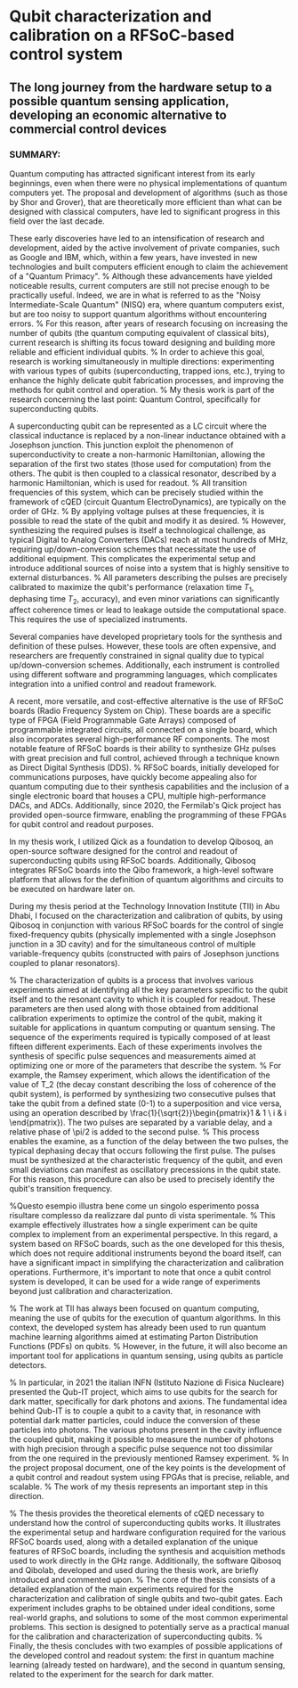 # Qubit characterization and calibration on a RFSoC-based control system

## The long journey from the hardware setup to a possible quantum sensing application, developing an economic alternative to commercial control devices

### SUMMARY:

Quantum computing has attracted significant interest from its early beginnings, even when there were no physical implementations of quantum computers yet.
The proposal and development of algorithms (such as those by Shor and Grover), that are theoretically more efficient than what can be designed with classical computers, have led to significant progress in this field over the last decade.


These early discoveries have led to an intensification of research and development, aided by the active involvement of private companies, such as Google and IBM, which, within a few years, have invested in new technologies and built computers efficient enough to claim the achievement of a "Quantum Primacy".
%
Although these advancements have yielded noticeable results, current computers are still not precise enough to be practically useful.
Indeed, we are in what is referred to as the "Noisy Intermediate-Scale Quantum" (NISQ) era, where quantum computers exist, but are too noisy to support quantum algorithms without encountering errors.
%
For this reason, after years of research focusing on increasing the number of qubits (the quantum computing equivalent of classical bits), current research is shifting its focus toward designing and building more reliable and efficient individual qubits.
%
In order to achieve this goal, research is working simultaneously in multiple directions: experimenting with various types of qubits (superconducting, trapped ions, etc.), trying to enhance the highly delicate qubit fabrication processes, and improving the methods for qubit control and operation.
%
My thesis work is part of the research concerning the last point: Quantum Control, specifically for superconducting qubits.

A superconducting qubit can be represented as a LC circuit where the classical inductance is replaced by a non-linear inductance obtained with a Josephson junction.
This junction exploit the phenomenon of superconductivity to create a non-harmonic Hamiltonian, allowing the separation of the first two states (those used for computation) from the others.
The qubit is then coupled to a classical resonator, described by a harmonic Hamiltonian, which is used for readout.
%
All transition frequencies of this system, which can be precisely studied within the framework of cQED (circuit Quantum ElectroDynamics), are typically on the order of GHz.
%
By applying voltage pulses at these frequencies, it is possible to read the state of the qubit and modify it as desired.
%
However, synthesizing the required pulses is itself a technological challenge, as typical Digital to Analog Converters (DACs) reach at most hundreds of MHz, requiring up/down-conversion schemes that necessitate the use of additional equipment.
This complicates the experimental setup and introduce additional sources of noise into a system that is highly sensitive to external disturbances.
%
All parameters describing the pulses are precisely calibrated to maximize the qubit's performance (relaxation time $T_1$, dephasing time $T_2$, accuracy), and even minor variations can significantly affect coherence times or lead to leakage outside the computational space.
This requires the use of specialized instruments.

Several companies have developed proprietary tools for the synthesis and definition of these pulses.
However, these tools are often expensive, and researchers are frequently constrained in signal quality due to typical up/down-conversion schemes.
Additionally, each instrument is controlled using different software and programming languages, which complicates integration into a unified control and readout framework.

A recent, more versatile, and cost-effective alternative is the use of RFSoC boards (Radio Frequency System on Chip).
These boards are a specific type of FPGA (Field Programmable Gate Arrays) composed of programmable integrated circuits, all connected on a single board, which also incorporates several high-performance RF components.
The most notable feature of RFSoC boards is their ability to synthesize GHz pulses with great precision and full control, achieved through a technique known as Direct Digital Synthesis (DDS).
%
RFSoC boards, initially developed for communications purposes, have quickly become appealing also for quantum computing due to their synthesis capabilities and the inclusion of a single electronic board that houses a CPU, multiple high-performance DACs, and ADCs.
Additionally, since 2020, the Fermilab's Qick project has provided open-source firmware, enabling the programming of these FPGAs for qubit control and readout purposes.

In my thesis work, I utilized Qick as a foundation to develop Qibosoq, an open-source software designed for the control and readout of superconducting qubits using RFSoC boards.
Additionally, Qibosoq integrates RFSoC boards into the Qibo framework, a high-level software platform that allows for the definition of quantum algorithms and circuits to be executed on hardware later on.

During my thesis period at the Technology Innovation Institute (TII) in Abu Dhabi, I focused on the characterization and calibration of qubits, by using Qibosoq in conjunction with various RFSoC boards for the control of single fixed-frequency qubits (physically implemented with a single Josephson junction in a 3D cavity) and for the simultaneous control of multiple variable-frequency qubits (constructed with pairs of Josephson junctions coupled to planar resonators).

%
The characterization of qubits is a process that involves various experiments aimed at identifying all the key parameters specific to the qubit itself and to the resonant cavity to which it is coupled for readout.
These parameters are then used along with those obtained from additional calibration experiments to optimize the control of the qubit, making it suitable for applications in quantum computing or quantum sensing.
The sequence of the experiments required is typically composed of at least fifteen different experiments.
Each of these experiments involves the synthesis of specific pulse sequences and measurements aimed at optimizing one or more of the parameters that describe the system.
%
For example, the Ramsey experiment, which allows the identification of the value of T_2 (the decay constant describing the loss of coherence of the qubit system), is performed by synthesizing two consecutive pulses that take the qubit from a defined state (0-1) to a superposition and vice versa, using an operation described by \frac{1}{\sqrt{2}}\begin{pmatrix}1 & 1 \\ i & i \end{pmatrix}\).
The two pulses are separated by a variable delay, and a relative phase of \pi/2 is added to the second pulse.
%
This process enables the examine, as a function of the delay between the two pulses, the typical dephasing decay that occurs following the first pulse.
The pulses must be synthesized at the characteristic frequency of the qubit, and even small deviations can manifest as oscillatory precessions in the qubit state.
For this reason, this procedure can also be used to precisely identify the qubit's transition frequency.

%Questo esempio illustra bene come un singolo esperimento possa risultare complesso da realizzare dal punto di vista sperimentale.
%
This example effectively illustrates how a single experiment can be quite complex to implement from an experimental perspective.
In this regard, a system based on RFSoC boards, such as the one developed for this thesis, which does not require additional instruments beyond the board itself, can have a significant impact in simplifying the characterization and calibration operations.
Furthermore, it's important to note that once a qubit control system is developed, it can be used for a wide range of experiments beyond just calibration and characterization.

%
The work at TII has always been focused on quantum computing, meaning the use of qubits for the execution of quantum algorithms.
In this context, the developed system has already been used to run quantum machine learning algorithms aimed at estimating Parton Distribution Functions (PDFs) on qubits.
%
However, in the future, it will also become an important tool for applications in quantum sensing, using qubits as particle detectors.

%
In particular, in 2021 the italian INFN (Istituto Nazione di Fisica Nucleare) presented the Qub-IT project, which aims to use qubits for the search for dark matter, specifically for dark photons and axions.
The fundamental idea behind Qub-IT is to couple a qubit to a cavity that, in resonance with potential dark matter particles, could induce the conversion of these particles into photons.
The various photons present in the cavity influence the coupled qubit, making it possible to measure the number of photons with high precision through a specific pulse sequence not too dissimilar from the one required in the previously mentioned Ramsey experiment.
%
In the project proposal document, one of the key points is the development of a qubit control and readout system using FPGAs that is precise, reliable, and scalable.
%
The work of my thesis represents an important step in this direction.

%
The thesis provides the theoretical elements of cQED necessary to understand how the control of superconducting qubits works.
It illustrates the experimental setup and hardware configuration required for the various RFSoC boards used, along with a detailed explanation of the unique features of RFSoC boards, including the synthesis and acquisition methods used to work directly in the GHz range.
Additionally, the software Qibosoq and Qibolab, developed and used during the thesis work, are briefly introduced and commented upon.
%
The core of the thesis consists of a detailed explanation of the main experiments required for the characterization and calibration of single qubits and two-qubit gates.
Each experiment includes graphs to be obtained under ideal conditions, some real-world graphs, and solutions to some of the most common experimental problems.
This section is designed to potentially serve as a practical manual for the calibration and characterization of superconducting qubits.
%
Finally, the thesis concludes with two examples of possible applications of the developed control and readout system: the first in quantum machine learning (already tested on hardware), and the second in quantum sensing, related to the experiment for the search for dark matter.
